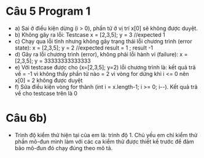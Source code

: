 
# Câu 5 Program 1
- a) Sai ở điều kiện dừng (i > 0), phần tử ở vị trí x[0] sẽ không được duyệt.
- b) Không gây ra lỗi: Testcase x = [2,3,5]; y = 3 //expected 1
- c) Chạy qua lỗi tĩnh nhưng không gây trạng thái lỗi chương trình (error state): x = [2,3,5]; y = 2 //expected result = 1 ; result -1
- d) Gây ra lỗi chương trình (error), không phải lỗi hành vi (failure): x = [2,3,5]; y = 33333333333333
- e) Với testcase được cho (x=[2,3,5]; y=2) lỗi chương trình là: kết quả trả về = -1 vì không thấy phần tử nào = 2 vì vòng for dừng khi i <= 0 nên x[0] = 2 không được duyệt
- f) Sửa điều kiện vòng for thành (int i = x.length-1; i >= 0; i--). Kết quả trả về cho testcase trên là 0

# Câu 6b)
- Trình độ kiểm thử hiện tại của em là: trình độ 1. Chủ yếu em chỉ kiểm thử phần mô-đun mình làm với các ca kiểm thử được thiết kế trước để đảm bảo mô-đun đó chạy đúng theo mô tả.
